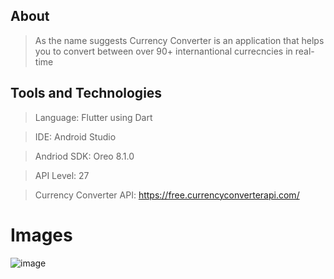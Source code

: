 ## About
> As the name suggests Currency Converter is an application that helps you to convert between over 90+ internantional currecncies in real-time

## Tools and Technologies
> Language: Flutter using Dart

> IDE: Android Studio

> Andriod SDK: Oreo 8.1.0

> API Level: 27

> Currency Converter API: https://free.currencyconverterapi.com/

# Images
![image](https://user-images.githubusercontent.com/68849822/153708992-2b7a992b-8369-4860-9ede-56a9ca4252ee.png)

